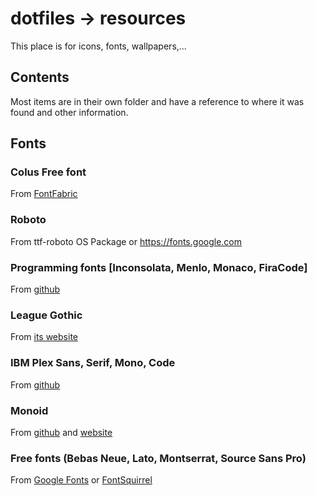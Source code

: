 # dotfiles -> resources

This place is for icons, fonts, wallpapers,...

## Contents

Most items are in their own folder and have a reference to where it was found and other information.


## Fonts

### Colus Free font
From [FontFabric](http://www.fontfabric.com/colus/)

### Roboto
From ttf-roboto OS Package or https://fonts.google.com

### Programming fonts [Inconsolata, Menlo, Monaco, FiraCode]
From [github](https://github.com/hbin/top-programming-fonts)

### League Gothic
From [its website](https://www.theleagueofmoveabletype.com/league-gothic)

### IBM Plex Sans, Serif, Mono, Code
From [github](https://github.com/IBM/plex)

### Monoid
From [github](https://github.com/larsenwork/monoid) and [website](https://larsenwork.com/monoid/)

### Free fonts (Bebas Neue, Lato, Montserrat, Source Sans Pro)
From [Google Fonts](https://fonts.google.com) or [FontSquirrel](https://www.fontsquirrel.com)
